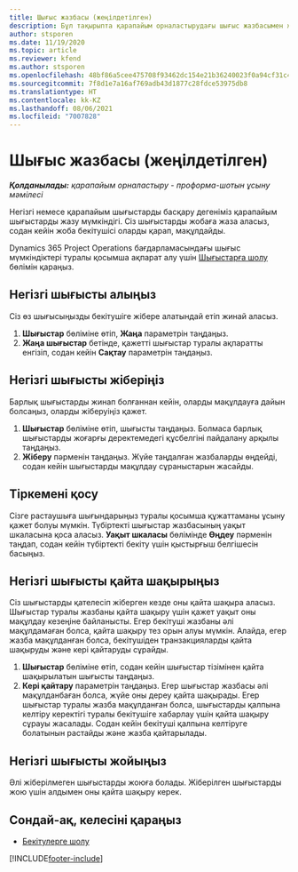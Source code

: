 ```yaml
---
title: Шығыс жазбасы (жеңілдетілген)
description: Бұл тақырыпта қарапайым орналастырудағы шығыс жазбасымен жұмыс істеу жолы туралы ақпарат берілген.
author: stsporen
ms.date: 11/19/2020
ms.topic: article
ms.reviewer: kfend
ms.author: stsporen
ms.openlocfilehash: 48bf86a5cee475708f93462dc154e21b36240023f0a94cf31c49e9a096951736
ms.sourcegitcommit: 7f8d1e7a16af769adb43d1877c28fdce53975db8
ms.translationtype: HT
ms.contentlocale: kk-KZ
ms.lasthandoff: 08/06/2021
ms.locfileid: "7007828"
---
```

# <a name="expense-entry-lite"></a>Шығыс жазбасы (жеңілдетілген)

_**Қолданылады:** қарапайым орналастыру - проформа-шотын ұсыну мәмілесі_

Негізгі немесе қарапайым шығыстарды басқару дегеніміз қарапайым шығыстарды жазу мүмкіндігі. Сіз шығыстарды жобаға жаза аласыз, содан кейін жоба бекітушісі оларды қарап, мақұлдайды.

Dynamics 365 Project Operations бағдарламасындағы шығыс мүмкіндіктері туралы қосымша ақпарат алу үшін [Шығыстарға шолу](expense-overview.md) бөлімін қараңыз.

## <a name="capture-a-basic-expense"></a>Негізгі шығысты алыңыз

Сіз өз шығысыңызды бекітушіге жібере алатындай етіп жинай аласыз.

1. **Шығыстар** бөліміне өтіп, **Жаңа** параметрін таңдаңыз.
2. **Жаңа шығыстар** бетінде, қажетті шығыстар туралы ақпаратты енгізіп, содан кейін **Сақтау** параметрін таңдаңыз.

## <a name="submit-a-basic-expense"></a>Негізгі шығысты жіберіңіз

Барлық шығыстарды жинап болғаннан кейін, оларды мақұлдауға дайын болсаңыз, оларды жіберуіңіз қажет.

1. **Шығыстар** бөліміне өтіп, шығысты таңдаңыз. Болмаса барлық шығыстарды жоғарғы деректемедегі құсбелгіні пайдалану арқылы таңдаңыз.
2. **Жіберу** пәрменін таңдаңыз. Жүйе таңдалған жазбаларды өңдейді, содан кейін шығыстарды мақұлдау сұраныстарын жасайды.

## <a name="add-an-attachment"></a>Тіркемені қосу

Сізге растаушыға шығындарыңыз туралы қосымша құжаттаманы ұсыну қажет болуы мүмкін. Түбіртекті шығыстар жазбасының уақыт шкаласына қоса аласыз. **Уақыт шкаласы** бөлімінде **Өңдеу** пәрменін таңдап, содан кейін түбіртекті бекіту үшін қыстырғыш белгішесін басыңыз.

## <a name="recall-a-basic-expense"></a>Негізгі шығысты қайта шақырыңыз

Сіз шығыстарды қателесіп жіберген кезде оны қайта шақыра аласыз. Шығыстар туралы жазбаны қайта шақыру үшін қажет уақыт оны мақұлдау кезеңіне байланысты.  Егер бекітуші жазбаны әлі мақұлдамаған болса, қайта шақыру тез орын алуы мүмкін. Алайда, егер жазба мақұлданған болса, бекітушіден транзакцияларды қайта шақыруды және кері қайтаруды сұрайды.

1. **Шығыстар** бөліміне өтіп, содан кейін шығыстар тізімінен қайта шақырылатын шығысты таңдаңыз.
2. **Кері қайтару** параметрін таңдаңыз. Егер шығыстар жазбасы әлі мақұлданбаған болса, жүйе оны дереу қайта шақырады. Егер шығыстар туралы жазба мақұлданған болса, шығыстарды қалпына келтіру керектігі туралы бекітушіге хабарлау үшін қайта шақыру сұрауы жасалады. Содан кейін бекітуші қалпына келтіруге болатынын растайды және жазба қайтарылады.

## <a name="delete-a-basic-expense"></a>Негізгі шығысты жойыңыз

Әлі жіберілмеген шығыстарды жоюға болады. Жіберілген шығыстарды жою үшін алдымен оны қайта шақыру керек.

## <a name="see-also"></a>Сондай-ақ, келесіні қараңыз

- [Бекітулерге шолу](../approvals/approvals-overview.md)


[!INCLUDE[footer-include](../includes/footer-banner.md)]